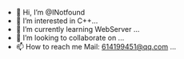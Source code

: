 - 👋 Hi, I’m @INotfound
- 👀 I’m interested in C++...
- 🌱 I’m currently learning WebServer ...
- 💞️ I’m looking to collaborate on ...
- 📫 How to reach me Mail: 614199451@qq.com ...

<!---
INotfound/INotfound is a ✨ special ✨ repository because its `README.md` (this file) appears on your GitHub profile.
You can click the Preview link to take a look at your changes.
--->
